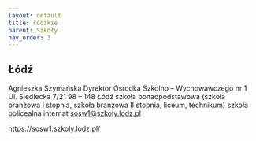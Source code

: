 ```yaml
---
layout: default
title: łódzkie
parent: Szkoły
nav_order: 3
---
```


## Łódź

Agnieszka Szymańska
Dyrektor
Ośrodka Szkolno – Wychowawczego nr 1
Ul. Siedlecka 7/21
98 – 148 Łódź
szkoła ponadpodstawowa
(szkoła branżowa I stopnia, szkoła branżowa II stopnia, liceum, technikum)
szkoła policealna
internat
sosw1@szkoly.lodz.pl

https://sosw1.szkoly.lodz.pl/
